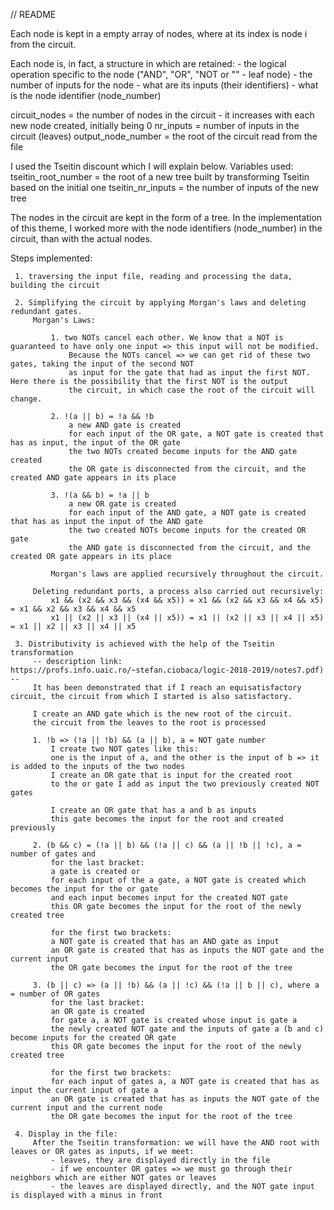 // README

Each node is kept in a empty array of nodes, where at its index is node i from the circuit.

Each node is, in fact, a structure in which are retained:
     - the logical operation specific to the node ("AND", "OR", "NOT or "" - leaf node)
     - the number of inputs for the node
     - what are its inputs (their identifiers)
     - what is the node identifier (node_number)

circuit_nodes = the number of nodes in the circuit - it increases with each new node created, initially being 0
nr_inputs = number of inputs in the circuit (leaves)
output_node_number = the root of the circuit read from the file

I used the Tseitin discount which I will explain below. Variables used:
tseitin_root_number = the root of a new tree built by transforming Tseitin based on the initial one
tseitin_nr_inputs = the number of inputs of the new tree

The nodes in the circuit are kept in the form of a tree.
In the implementation of this theme, I worked more with the node identifiers (node_number) in the circuit, than with the actual nodes.

Steps implemented:

     1. traversing the input file, reading and processing the data, building the circuit
    
     2. Simplifying the circuit by applying Morgan's laws and deleting redundant gates.
         Morgan's Laws:

             1. two NOTs cancel each other. We know that a NOT is guaranteed to have only one input => this input will not be modified.
                 Because the NOTs cancel => we can get rid of these two gates, taking the input of the second NOT
                 as input for the gate that had as input the first NOT. Here there is the possibility that the first NOT is the output
                 the circuit, in which case the root of the circuit will change.

             2. !(a || b) = !a && !b
                 a new AND gate is created
                 for each input of the OR gate, a NOT gate is created that has as input, the input of the OR gate
                 the two NOTs created become inputs for the AND gate created
                 the OR gate is disconnected from the circuit, and the created AND gate appears in its place

             3. !(a && b) = !a || b
                 a new OR gate is created
                 for each input of the AND gate, a NOT gate is created that has as input the input of the AND gate
                 the two created NOTs become inputs for the created OR gate
                 the AND gate is disconnected from the circuit, and the created OR gate appears in its place

             Morgan's laws are applied recursively throughout the circuit.

         Deleting redundant ports, a process also carried out recursively:
             x1 && (x2 && x3 && (x4 && x5)) = x1 && (x2 && x3 && x4 && x5) = x1 && x2 && x3 && x4 && x5
             x1 || (x2 || x3 || (x4 || x5)) = x1 || (x2 || x3 || x4 || x5) = x1 || x2 || x3 || x4 || x5

     3. Distributivity is achieved with the help of the Tseitin transformation
         -- description link: https://profs.info.uaic.ro/~stefan.ciobaca/logic-2018-2019/notes7.pdf) --
         It has been demonstrated that if I reach an equisatisfactory circuit, the circuit from which I started is also satisfactory.

         I create an AND gate which is the new root of the circuit.
         the circuit from the leaves to the root is processed

         1. !b => (!a || !b) && (a || b), a = NOT gate number
             I create two NOT gates like this:
             one is the input of a, and the other is the input of b => it is added to the inputs of the two nodes
             I create an OR gate that is input for the created root
             to the or gate I add as input the two previously created NOT gates

             I create an OR gate that has a and b as inputs
             this gate becomes the input for the root and created previously

         2. (b && c) = (!a || b) && (!a || c) && (a || !b || !c), a = number of gates and
             for the last bracket:
             a gate is created or
             for each input of the a gate, a NOT gate is created which becomes the input for the or gate
             and each input becomes input for the created NOT gate
             this OR gate becomes the input for the root of the newly created tree

             for the first two brackets:
             a NOT gate is created that has an AND gate as input
             an OR gate is created that has as inputs the NOT gate and the current input
             the OR gate becomes the input for the root of the tree

         3. (b || c) => (a || !b) && (a || !c) && (!a || b || c), where a = number of OR gates
             for the last bracket:
             an OR gate is created
             for gate a, a NOT gate is created whose input is gate a
             the newly created NOT gate and the inputs of gate a (b and c) become inputs for the created OR gate
             this OR gate becomes the input for the root of the newly created tree

             for the first two brackets:
             for each input of gates a, a NOT gate is created that has as input the current input of gate a
             an OR gate is created that has as inputs the NOT gate of the current input and the current node
             the OR gate becomes the input for the root of the tree

     4. Display in the file:
         After the Tseitin transformation: we will have the AND root with leaves or OR gates as inputs, if we meet:
             - leaves, they are displayed directly in the file
             - if we encounter OR gates => we must go through their neighbors which are either NOT gates or leaves
             - the leaves are displayed directly, and the NOT gate input is displayed with a minus in front